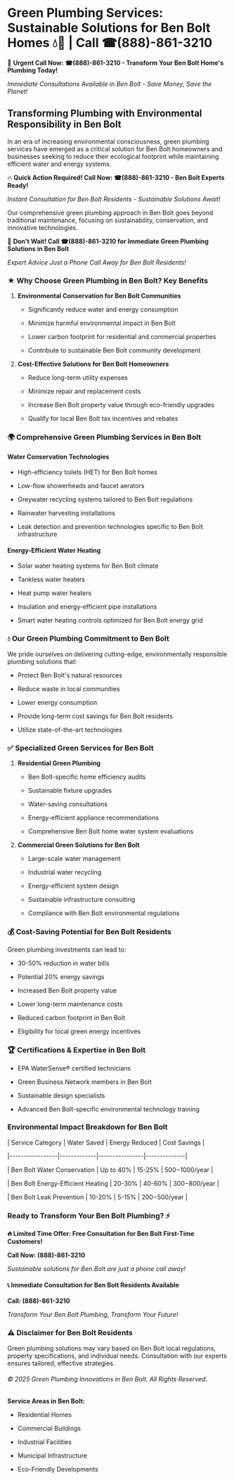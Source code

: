 # Green Plumbing Services: Sustainable Solutions for Ben Bolt Homes 💧🌿 | Call ☎(888)-861-3210

🚨 **Urgent Call Now: ☎(888)-861-3210 - Transform Your Ben Bolt Home's Plumbing Today!**
*Immediate Consultations Available in Ben Bolt - Save Money, Save the Planet!*

## Transforming Plumbing with Environmental Responsibility in Ben Bolt

In an era of increasing environmental consciousness, green plumbing services have emerged as a critical solution for Ben Bolt homeowners and businesses seeking to reduce their ecological footprint while maintaining efficient water and energy systems. 

🔥 **Quick Action Required! Call Now: ☎(888)-861-3210 - Ben Bolt Experts Ready!**
*Instant Consultation for Ben Bolt Residents - Sustainable Solutions Await!*

Our comprehensive green plumbing approach in Ben Bolt goes beyond traditional maintenance, focusing on sustainability, conservation, and innovative technologies.

🚨 **Don't Wait! Call ☎(888)-861-3210 for Immediate Green Plumbing Solutions in Ben Bolt**
*Expert Advice Just a Phone Call Away for Ben Bolt Residents!*

### ★ Why Choose Green Plumbing in Ben Bolt? Key Benefits

1. **Environmental Conservation for Ben Bolt Communities** 
   - Significantly reduce water and energy consumption
   - Minimize harmful environmental impact in Ben Bolt
   - Lower carbon footprint for residential and commercial properties
   - Contribute to sustainable Ben Bolt community development

2. **Cost-Effective Solutions for Ben Bolt Homeowners** 
   - Reduce long-term utility expenses
   - Minimize repair and replacement costs
   - Increase Ben Bolt property value through eco-friendly upgrades
   - Qualify for local Ben Bolt tax incentives and rebates

### 🌍 Comprehensive Green Plumbing Services in Ben Bolt

#### Water Conservation Technologies
- High-efficiency toilets (HET) for Ben Bolt homes
- Low-flow showerheads and faucet aerators
- Greywater recycling systems tailored to Ben Bolt regulations
- Rainwater harvesting installations
- Leak detection and prevention technologies specific to Ben Bolt infrastructure

#### Energy-Efficient Water Heating
- Solar water heating systems for Ben Bolt climate
- Tankless water heaters
- Heat pump water heaters
- Insulation and energy-efficient pipe installations
- Smart water heating controls optimized for Ben Bolt energy grid

### 💧 Our Green Plumbing Commitment to Ben Bolt

We pride ourselves on delivering cutting-edge, environmentally responsible plumbing solutions that:
- Protect Ben Bolt's natural resources
- Reduce waste in local communities
- Lower energy consumption
- Provide long-term cost savings for Ben Bolt residents
- Utilize state-of-the-art technologies

### ✅ Specialized Green Services for Ben Bolt

1. **Residential Green Plumbing**
   - Ben Bolt-specific home efficiency audits
   - Sustainable fixture upgrades
   - Water-saving consultations
   - Energy-efficient appliance recommendations
   - Comprehensive Ben Bolt home water system evaluations

2. **Commercial Green Solutions for Ben Bolt**
   - Large-scale water management
   - Industrial water recycling
   - Energy-efficient system design
   - Sustainable infrastructure consulting
   - Compliance with Ben Bolt environmental regulations

### 💰 Cost-Saving Potential for Ben Bolt Residents

Green plumbing investments can lead to:
- 30-50% reduction in water bills
- Potential 20% energy savings
- Increased Ben Bolt property value
- Lower long-term maintenance costs
- Reduced carbon footprint in Ben Bolt
- Eligibility for local green energy incentives

### 🏆 Certifications & Expertise in Ben Bolt

- EPA WaterSense® certified technicians
- Green Business Network members in Ben Bolt
- Sustainable design specialists
- Advanced Ben Bolt-specific environmental technology training

### Environmental Impact Breakdown for Ben Bolt

| Service Category | Water Saved | Energy Reduced | Cost Savings |
|-----------------|-------------|----------------|--------------|
| Ben Bolt Water Conservation | Up to 40% | 15-25% | $500-$1000/year |
| Ben Bolt Energy-Efficient Heating | 20-30% | 40-60% | $300-$800/year |
| Ben Bolt Leak Prevention | 10-20% | 5-15% | $200-$500/year |

### Ready to Transform Your Ben Bolt Plumbing? ⚡

**🔥 Limited Time Offer: Free Consultation for Ben Bolt First-Time Customers!**

**Call Now: (888)-861-3210**
*Sustainable solutions for Ben Bolt are just a phone call away!*

#### 📞 Immediate Consultation for Ben Bolt Residents Available

**Call: (888)-861-3210**
*Transform Your Ben Bolt Plumbing, Transform Your Future!*

### ⚠️ Disclaimer for Ben Bolt Residents

Green plumbing solutions may vary based on Ben Bolt local regulations, property specifications, and individual needs. Consultation with our experts ensures tailored, effective strategies.

###### © 2025 Green Plumbing Innovations in Ben Bolt. All Rights Reserved.

**Service Areas in Ben Bolt:** 
- Residential Homes
- Commercial Buildings
- Industrial Facilities
- Municipal Infrastructure
- Eco-Friendly Developments